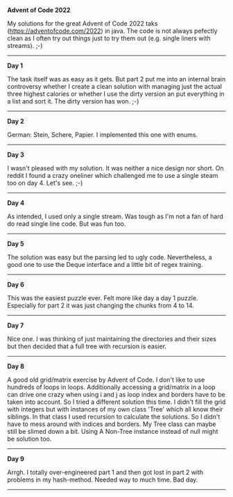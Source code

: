 **Advent of Code 2022**

My solutions for the great Advent of Code 2022 taks (https://adventofcode.com/2022) in java. The code is not always pefectly clean as I often try out things just to try them out (e.g. single liners with streams). ;-)

---

**Day 1**

The task itself was as easy as it gets. But part 2 put me into an internal brain controversy whether I create a clean solution with managing just the actual three highest calories or whether I use the dirty version an put everything in a list and sort it. The dirty version has won. ;-)

---

**Day 2**

German: Stein, Schere, Papier. I implemented this one with enums.

---

**Day 3**

I wasn't pleased  with my solution. It was neither a nice design nor short. On reddit I found a crazy oneliner which challenged me to use a single steam too on day 4. Let's see. ;-)

---

**Day 4**

As intended, I used only a single stream. Was tough as I'm not a fan of hard do read single line code. But was fun too.

---

**Day 5**

The solution was easy but the parsing led to ugly code. Nevertheless, a good one to use the Deque interface and a little bit of regex training.

---

**Day 6**

This was the easiest puzzle ever. Felt more like day a day 1 puzzle. Especially for part 2 it was just changing the chunks from 4 to 14. 

---

**Day 7**

Nice one. I was thinking of just maintaining the directories and their sizes but then decided that a full tree with recursion is easier.

---

**Day 8**

A good old grid/matrix exercise by Advent of Code. I don't like to use hundreds of loops in loops. Additionally accessing a grid/matrix in a loop can drive one crazy when using i and j as loop index and borders have to be taken into account. So I tried a different solution this time. I didn't fill the grid with integers but with instances of my own class 'Tree' which all know their siblings. In that class I used recursion to calculate the solutions. So I didn't have to mess around with indices and borders. My Tree class can maybe still be slimed down a bit. Using A Non-Tree instance instead of null might be solution too.

---

**Day 9**

Arrgh. I totally over-engineered part 1 and then got lost in part 2 with problems in my hash-method. Needed way to much time. Bad day.

---